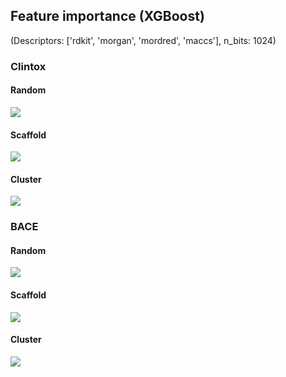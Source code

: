 ## Feature importance (XGBoost)
(Descriptors: ['rdkit', 'morgan', 'mordred', 'maccs'], n_bits: 1024)
### Clintox
#### Random
<img src="../feature_importance/xgb/clintox_random.png" /><br/>
#### Scaffold
<img src="../feature_importance/xgb/clintox_scaffold.png" /><br/>
#### Cluster
<img src="../feature_importance/xgb/clintox_cluster.png" /><br/>

### BACE
#### Random
<img src="../feature_importance/xgb/bace_random.png" /><br/>
#### Scaffold
<img src="../feature_importance/xgb/bace_scaffold.png" /><br/>
#### Cluster
<img src="../feature_importance/xgb/bace_cluster.png" /><br/>
